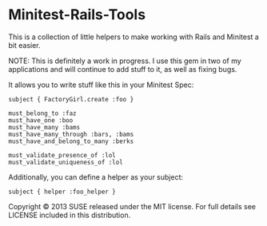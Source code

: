 # Minitest-Rails-Tools


This is a collection of little helpers to make working with Rails and Minitest a bit easier.

NOTE: This is definitely a work in progress. I use this gem in two of my applications and will continue to add stuff to it, as well as fixing bugs.


It allows you to write stuff like this in your Minitest Spec:


    subject { FactoryGirl.create :foo }
    
    must_belong_to :faz
    must_have_one :boo
    must_have_many :bams
    must_have_many_through :bars, :bams
    must_have_and_belong_to_many :berks
    
    must_validate_presence_of :lol
    must_validate_uniqueness_of :lol

Additionally, you can define a helper as your subject:

    subject { helper :foo_helper }


Copyright © 2013 SUSE released under the MIT license. For full details see LICENSE included in this distribution.
